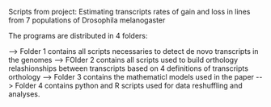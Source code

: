 Scripts from project: Estimating transcripts rates of gain and loss in lines from 7 populations of Drosophila melanogaster

The programs are distributed in 4 folders:

--> Folder 1 contains all scripts necessaries to detect de novo transcripts in the genomes
--> FOlder 2 contains all scripts used to build orthology relashionships between transcripts based on 4 definitions of transcripts orthology
--> Folder 3 contains the mathematicl models used in the paper
--> Folder 4 contains python and R scripts used for data reshuffling and analyses.
